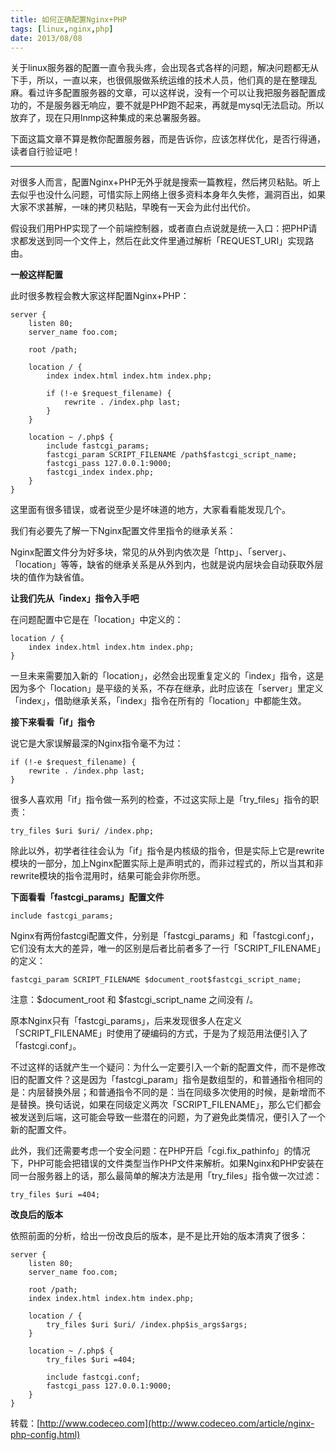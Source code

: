 ```yaml
---
title: 如何正确配置Nginx+PHP
tags: [linux,nginx,php]
date: 2013/08/08
---
```


关于linux服务器的配置一直令我头疼，会出现各式各样的问题，解决问题都无从下手，所以，一直以来，也很佩服做系统运维的技术人员，他们真的是在整理乱麻。看过许多配置服务器的文章，可以这样说，没有一个可以让我把服务器配置成功的，不是服务器无响应，要不就是PHP跑不起来，再就是mysql无法启动。所以放弃了，现在只用lnmp这种集成的来总署服务器。

下面这篇文章不算是教你配置服务器，而是告诉你，应该怎样优化，是否行得通，读者自行验证吧！

---

对很多人而言，配置Nginx+PHP无外乎就是搜索一篇教程，然后拷贝粘贴。听上去似乎也没什么问题，可惜实际上网络上很多资料本身年久失修，漏洞百出，如果大家不求甚解，一味的拷贝粘贴，早晚有一天会为此付出代价。

假设我们用PHP实现了一个前端控制器，或者直白点说就是统一入口：把PHP请求都发送到同一个文件上，然后在此文件里通过解析「REQUEST_URI」实现路由。

**一般这样配置**

此时很多教程会教大家这样配置Nginx+PHP：

```
server {
    listen 80;
    server_name foo.com;

    root /path;

    location / {
        index index.html index.htm index.php;

        if (!-e $request_filename) {
            rewrite . /index.php last;
        }
    }

    location ~ /.php$ {
        include fastcgi_params;
        fastcgi_param SCRIPT_FILENAME /path$fastcgi_script_name;
        fastcgi_pass 127.0.0.1:9000;
        fastcgi_index index.php;
    }
}
```

这里面有很多错误，或者说至少是坏味道的地方，大家看看能发现几个。

我们有必要先了解一下Nginx配置文件里指令的继承关系：

Nginx配置文件分为好多块，常见的从外到内依次是「http」、「server」、「location」等等，缺省的继承关系是从外到内，也就是说内层块会自动获取外层块的值作为缺省值。

**让我们先从「index」指令入手吧**

在问题配置中它是在「location」中定义的：

```
location / {
    index index.html index.htm index.php;
}
```

一旦未来需要加入新的「location」，必然会出现重复定义的「index」指令，这是因为多个「location」是平级的关系，不存在继承，此时应该在「server」里定义「index」，借助继承关系，「index」指令在所有的「location」中都能生效。

**接下来看看「if」指令**

说它是大家误解最深的Nginx指令毫不为过：

```
if (!-e $request_filename) {
    rewrite . /index.php last;
}
```

很多人喜欢用「if」指令做一系列的检查，不过这实际上是「try_files」指令的职责：

```
try_files $uri $uri/ /index.php;
```

除此以外，初学者往往会认为「if」指令是内核级的指令，但是实际上它是rewrite模块的一部分，加上Nginx配置实际上是声明式的，而非过程式的，所以当其和非rewrite模块的指令混用时，结果可能会非你所愿。

**下面看看「fastcgi_params」配置文件**

```
include fastcgi_params;
```

Nginx有两份fastcgi配置文件，分别是「fastcgi_params」和「fastcgi.conf」，它们没有太大的差异，唯一的区别是后者比前者多了一行「SCRIPT_FILENAME」的定义：

```
fastcgi_param SCRIPT_FILENAME $document_root$fastcgi_script_name;
```

注意：$document_root 和 $fastcgi_script_name 之间没有 /。

原本Nginx只有「fastcgi_params」，后来发现很多人在定义「SCRIPT_FILENAME」时使用了硬编码的方式，于是为了规范用法便引入了「fastcgi.conf」。

不过这样的话就产生一个疑问：为什么一定要引入一个新的配置文件，而不是修改旧的配置文件？这是因为「fastcgi_param」指令是数组型的，和普通指令相同的是：内层替换外层；和普通指令不同的是：当在同级多次使用的时候，是新增而不是替换。换句话说，如果在同级定义两次「SCRIPT_FILENAME」，那么它们都会被发送到后端，这可能会导致一些潜在的问题，为了避免此类情况，便引入了一个新的配置文件。

此外，我们还需要考虑一个安全问题：在PHP开启「cgi.fix_pathinfo」的情况下，PHP可能会把错误的文件类型当作PHP文件来解析。如果Nginx和PHP安装在同一台服务器上的话，那么最简单的解决方法是用「try_files」指令做一次过滤：

```
try_files $uri =404;
```

**改良后的版本**

依照前面的分析，给出一份改良后的版本，是不是比开始的版本清爽了很多：

```
server {
    listen 80;
    server_name foo.com;

    root /path;
    index index.html index.htm index.php;

    location / {
        try_files $uri $uri/ /index.php$is_args$args;
    }

    location ~ /.php$ {
        try_files $uri =404;

        include fastcgi.conf;
        fastcgi_pass 127.0.0.1:9000;
    }
}
```

转载：[http://www.codeceo.com](http://www.codeceo.com/article/nginx-php-config.html)
